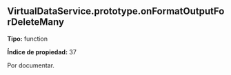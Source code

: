 ## VirtualDataService.prototype.onFormatOutputForDeleteMany

**Tipo:** function

**Índice de propiedad:** 37

Por documentar.



